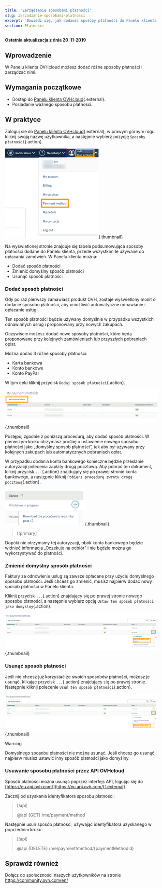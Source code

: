 ```yaml
---
title: 'Zarządzanie sposobami płatności'
slug: zarzadzanie-sposobami-platnosci
excerpt: 'Dowiedz się, jak dodawać sposoby płatności do Panelu klienta OVHcloud i zarządzać nimi'
section: Płatności
---
```


**Ostatnia aktualizacja z dnia 20-11-2019**

## Wprowadzenie

W Panelu klienta OVHcloud możesz dodać różne sposoby płatności i zarządzać nimi.

## Wymagania początkowe

- Dostęp do [Panelu klienta OVHcloud](https://www.ovh.com/auth/?action=gotomanager){.external}.
- Posiadanie ważnego sposobu płatności.

## W praktyce

Zaloguj się do [Panelu klienta OVHcloud](https://www.ovh.com/auth/?action=gotomanager){.external}, w prawym górnym rogu kliknij swoją nazwę użytkownika, a następnie wybierz pozycję `Sposoby płatności`{.action}.

![manage-payment-methods](images/managepaymentmethods1.png){.thumbnail}

Na wyświetlonej stronie znajduje się tabela podsumowująca sposoby płatności dodane do Panelu klienta, przede wszystkim te używane do opłacania zamówień. W Panelu klienta można:

- Dodać sposób płatności
- Zmienić domyślny sposób płatności
- Usunąć sposób płatności

### Dodać sposób płatności

Gdy po raz pierwszy zamawiasz produkt OVH, zostaje wyświetlony monit o dodanie sposobu płatności, aby umożliwić automatyczne odnawianie i opłacanie usługi.

Ten sposób płatności będzie używany domyślnie w przypadku wszystkich odnawianych usług i proponowany przy nowych zakupach.

Oczywiście możesz dodać nowe sposoby płatności, które będą proponowane przy kolejnych zamówieniach lub przyszłych pobraniach opłat.

Można dodać 3 różne sposoby płatności:

- Karta bankowa
- Konto bankowe
- Konto PayPal

W tym celu kliknij przycisk `Dodaj sposób płatności`{.action}.

![manage-payment-methods](images/managepaymentmethods2.png){.thumbnail}

Postępuj zgodnie z poniższą procedurą, aby dodać sposób płatności. W pierwszym kroku otrzymasz prośbę o ustawienie nowego sposobu płatności jako „domyślny sposób płatności”, tak aby był używany przy kolejnych zakupach lub automatycznych pobraniach opłat.

W przypadku dodania konta bankowego konieczne będzie przesłanie autoryzacji polecenia zapłaty drogą pocztową. Aby pobrać ten dokument, kliknij przycisk `...`{.action} znajdujący się po prawej stronie konta bankowego, a następnie kliknij `Pobierz procedurę zwrotu drogą pocztową`{.action}.

![manage-payment-methods](images/managepaymentmethods2b.png){.thumbnail}

> [!primary]
>
Dopóki nie otrzymamy tej autoryzacji, obok konta bankowego będzie widnieć informacja „Oczekuje na odbiór” i nie będzie można go wykorzystywać do płatności.
>


### Zmienić domyślny sposób płatności

Faktury za odnowienie usług są zawsze opłacane przy użyciu domyślnego sposobu płatności. Jeśli chcesz go zmienić, musisz najpierw dodać nowy sposób płatności w Panelu klienta.

Kliknij przycisk `...`{.action} znajdujący się po prawej stronie nowego sposobu płatności, a następnie wybierz opcję `Ustaw ten sposób płatności jako domyślny`{.action}.

![manage-payment-methods](images/managepaymentmethods3.png){.thumbnail}

### Usunąć sposób płatności

Jeśli nie chcesz już korzystać ze swoich sposobów płatności, możesz je usunąć, klikając przycisk `...`{.action} znajdujący się po prawej stronie. Następnie kliknij polecenie `Usuń ten sposób płatności`{.action}.

![manage-payment-methods](images/managepaymentmethods4.png){.thumbnail}

> [!warning]
>
Domyślnego sposobu płatności nie można usunąć. Jeśli chcesz go usunąć, najpierw musisz ustawić inny sposób płatności jako domyślny.
>

### Usuwanie sposobu płatności przez API OVHcloud

Sposób płatności można usunąć poprzez interfejs API, logując się do [https://eu.api.ovh.com/](https://eu.api.ovh.com/){.external}.

Zacznij od uzyskania identyfikatora sposobu płatności: 

> [!api]
>
> @api {GET} /me/payment/method 
>

Następnie usuń sposób płatności, używając identyfikatora uzyskanego w poprzednim kroku:

> [!api]
>
> @api {DELETE} /me/payment/method/{paymentMethodId}
>

## Sprawdź również

Dołącz do społeczności naszych użytkowników na stronie <https://community.ovh.com/en/>
